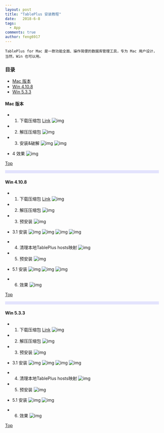 ```yaml
---
layout: post
title: "TablePlus 安装教程"
date:   2018-6-8
tags: 
  - App
comments: true
author: feng6917
---
```


`TablePlus for Mac 是一款功能全面、操作简便的数据库管理工具，专为 Mac 用户设计，当然，Win 也可以用。`

<!-- more -->

### 目录

- [Mac 版本](#mac-版本)
- [Win 4.10.8](#win-4108)
- [Win 5.3.3](#win-533)

#### Mac 版本

- 1. 下载压缩包
      [Link](https://pan.baidu.com/s/1QJpEaqEWqllUJt0yXypkAA?pwd=cmoz)
      ![img](../images/2018-6-8/1.jpg)
- 2. 解压压缩包
      ![img](../images/2018-6-8/2.jpg)
- 3. 安装&破解
     ![img](../images/2018-6-8/3.jpg)
     ![img](../images/2018-6-8/4.jpg)

- 4 效果
    ![img](../images/2018-6-8/5.jpg)

[Top](#目录)

<hr style="background-color: blue;border: none;height: 10px;opacity: .1;width: 100%" />

#### Win 4.10.8

- 1. 下载压缩包
      [Link](https://pan.baidu.com/s/1CwyCneSpLOrfB2fdT7V6uA?pwd=f4bw)
      ![img](../images/2018-6-17/1.png)
- 2. 解压压缩包
      ![img](../images/2018-6-17/2.png)
- 3. 预安装
     ![img](../images/2018-6-17/3.png)
- 3.1 安装
     ![img](../images/2018-6-17/4.png)
     ![img](../images/2018-6-17/5.png)
     ![img](../images/2018-6-17/6.png)
     ![img](../images/2018-6-17/7.png)
- 4. 清理本地TablePlus hosts映射
     ![img](../images/2018-6-17/9.png)

- 5. 预安装
    ![img](../images/2018-6-17/10.png)
- 5.1 安装
    ![img](../images/2018-6-17/11.png)
    ![img](../images/2018-6-17/12.png)
    ![img](../images/2018-6-17/13.png)
- 6. 效果
    ![img](../images/2018-6-17/14.png)

[Top](#目录)

<hr style="background-color: blue;border: none;height: 10px;opacity: .1;width: 100%" />

#### Win 5.3.3

- 1. 下载压缩包
      [Link](https://pan.baidu.com/s/1pKS_lKBif0IGa7WFHarTPQ?pwd=nfnl)
      ![img](../images/2018-6-18/1.png)
- 2. 解压压缩包
      ![img](../images/2018-6-18/2.png)
- 3. 预安装
     ![img](../images/2018-6-18/3.png)
- 3.1 安装
     ![img](../images/2018-6-18/4.png)
     ![img](../images/2018-6-18/5.png)
     ![img](../images/2018-6-18/6.png)
     ![img](../images/2018-6-18/7.png)
- 4. 清理本地TablePlus hosts映射
     ![img](../images/2018-6-18/8.png)

- 5. 预安装
    ![img](../images/2018-6-18/8.1.png)
- 5.1 安装
    ![img](../images/2018-6-18/9.png)
    ![img](../images/2018-6-18/10.png)
- 6. 效果
    ![img](../images/2018-6-18/11.png)

[Top](#目录)
